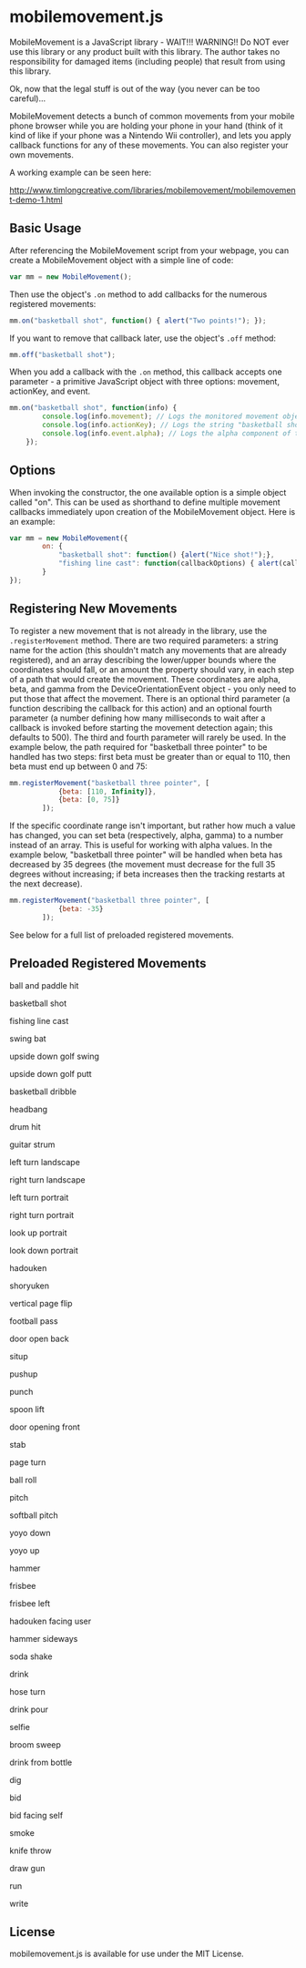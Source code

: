 # mobilemovement.js

MobileMovement is a JavaScript library - WAIT!!! WARNING!! Do NOT ever use this library or any product built with this library. The author takes no responsibility for damaged items (including people) that result from using this library.

Ok, now that the legal stuff is out of the way (you never can be too careful)...

MobileMovement detects a bunch of common movements from your mobile phone browser while you are holding your phone in your hand (think of it kind of like if your phone was a Nintendo Wii controller), and lets you apply callback functions for any of these movements. You can also register your own movements.

A working example can be seen here:

http://www.timlongcreative.com/libraries/mobilemovement/mobilemovement-demo-1.html

## Basic Usage

After referencing the MobileMovement script from your webpage, you can create a MobileMovement object with a simple line of code:

```javascript
var mm = new MobileMovement();
```

Then use the object's `.on` method to add callbacks for the numerous registered movements:

```javascript
mm.on("basketball shot", function() { alert("Two points!"); });
```

If you want to remove that callback later, use the object's `.off` method:

```javascript
mm.off("basketball shot");
```

When you add a callback with the `.on` method, this callback accepts one parameter - a primitive JavaScript object with three options: movement, actionKey, and event.

```javascript
mm.on("basketball shot", function(info) {
		console.log(info.movement); // Logs the monitored movement object defined by "basketball shot"
		console.log(info.actionKey); // Logs the string "basketball shot"
		console.log(info.event.alpha); // Logs the alpha component of the DeviceOrientation event triggering the callback
	});
```

## Options

When invoking the constructor, the one available option is a simple object called "on". This can be used as shorthand to define multiple movement callbacks immediately upon creation of the MobileMovement object. Here is an example:

```javascript
var mm = new MobileMovement({
		on: {
			"basketball shot": function() {alert("Nice shot!");},
			"fishing line cast": function(callbackOptions) { alert(callbackOptions.acionKey + ". Great day for fishing!"); }
		}
});
```

## Registering New Movements

To register a new movement that is not already in the library, use the `.registerMovement` method. There are two required parameters: a string name for the action (this shouldn't match any movements that are already registered), and an array describing the lower/upper bounds where the coordinates should fall, or an amount the property should vary, in each step of a path that would create the movement. These coordinates are alpha, beta, and gamma from the DeviceOrientationEvent object - you only need to put those that affect the movement. There is an optional third parameter (a function describing the callback for this action) and an optional fourth parameter (a number defining how many milliseconds to wait after a callback is invoked before starting the movement detection again; this defaults to 500). The third and fourth parameter will rarely be used. In the example below, the path required for "basketball three pointer" to be handled has two steps: first beta must be greater than or equal to 110, then beta must end up between 0 and 75:

```javascript
mm.registerMovement("basketball three pointer", [
			{beta: [110, Infinity]},
			{beta: [0, 75]}
		]);
```

If the specific coordinate range isn't important, but rather how much a value has changed, you can set beta (respectively, alpha, gamma) to a number instead of an array. This is useful for working with alpha values. In the example below, "basketball three pointer" will be handled when beta has decreased by 35 degrees (the movement must decrease for the full 35 degrees without increasing; if beta increases then the tracking restarts at the next decrease).

```javascript
mm.registerMovement("basketball three pointer", [
			{beta: -35}
		]);
```

See below for a full list of preloaded registered movements.

## Preloaded Registered Movements

ball and paddle hit

basketball shot

fishing line cast

swing bat

upside down golf swing

upside down golf putt

basketball dribble

headbang

drum hit

guitar strum

left turn landscape

right turn landscape

left turn portrait

right turn portrait

look up portrait

look down portrait

hadouken

shoryuken

vertical page flip

football pass

door open back

situp

pushup

punch

spoon lift

door opening front

stab

page turn

ball roll

pitch

softball pitch

yoyo down

yoyo up

hammer

frisbee

frisbee left

hadouken facing user

hammer sideways

soda shake

drink

hose turn

drink pour

selfie

broom sweep

drink from bottle

dig

bid

bid facing self

smoke

knife throw

draw gun

run

write

## License

mobilemovement.js is available for use under the MIT License.
